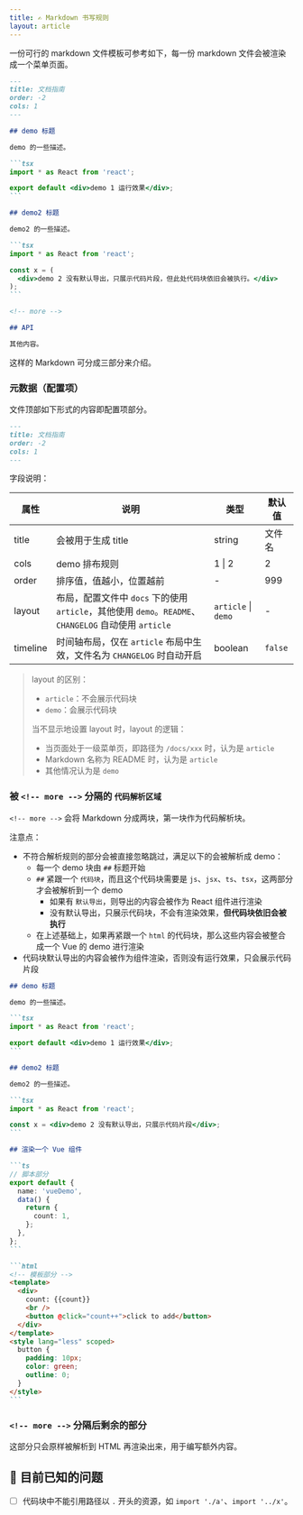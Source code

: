 ```yaml
---
title: ✍️ Markdown 书写规则
layout: article
---
```


<!-- more -->

一份可行的 markdown 文件模板可参考如下，每一份 markdown 文件会被渲染成一个菜单页面。

````md
---
title: 文档指南
order: -2
cols: 1
---

## demo 标题

demo 的一些描述。

```tsx
import * as React from 'react';

export default <div>demo 1 运行效果</div>;
```

## demo2 标题

demo2 的一些描述。

```tsx
import * as React from 'react';

const x = (
  <div>demo 2 没有默认导出，只展示代码片段，但此处代码块依旧会被执行。</div>
);
```

<!-- more -->

## API

其他内容。
````

这样的 Markdown 可分成三部分来介绍。

### 元数据（配置项）

文件顶部如下形式的内容即配置项部分。

```md
---
title: 文档指南
order: -2
cols: 1
---
```

字段说明：

| 属性     | 说明                                                                                                  | 类型                | 默认值  |
| -------- | ----------------------------------------------------------------------------------------------------- | ------------------- | ------- |
| title    | 会被用于生成 title                                                                                    | string              | 文件名  |
| cols     | demo 排布规则                                                                                         | 1 \| 2              | 2       |
| order    | 排序值，值越小，位置越前                                                                              | -                   | 999     |
| layout   | 布局，配置文件中 `docs` 下的使用 `article`，其他使用 `demo`。`README`、`CHANGELOG` 自动使用 `article` | `article` \| `demo` | -       |
| timeline | 时间轴布局，仅在 `article` 布局中生效，文件名为 `CHANGELOG` 时自动开启                                | boolean             | `false` |

> layout 的区别：
>
> - `article`：不会展示代码块
> - `demo`：会展示代码块
>
> 当不显示地设置 layout 时，layout 的逻辑：
>
> - 当页面处于一级菜单页，即路径为 `/docs/xxx` 时，认为是 `article`
> - Markdown 名称为 README 时，认为是 `article`
> - 其他情况认为是 `demo`

### 被 `<!-- more -->` 分隔的 `代码解析区域`

`<!-- more -->` 会将 Markdown 分成两块，第一块作为代码解析块。

注意点：

- 不符合解析规则的部分会被直接忽略跳过，满足以下的会被解析成 demo：
  - 每一个 demo 块由 `##` 标题开始
  - `##` 紧跟一个 `代码块`，而且这个代码块需要是 `js`、`jsx`、`ts`、`tsx`，这两部分才会被解析到一个 demo
    - 如果有 `默认导出`，则导出的内容会被作为 React 组件进行渲染
    - 没有默认导出，只展示代码块，不会有渲染效果，**但代码块依旧会被执行**
  - 在上述基础上，如果再紧跟一个 `html` 的代码块，那么这些内容会被整合成一个 Vue 的 demo 进行渲染
- 代码块默认导出的内容会被作为组件渲染，否则没有运行效果，只会展示代码片段

````md
## demo 标题

demo 的一些描述。

```tsx
import * as React from 'react';

export default <div>demo 1 运行效果</div>;
```

## demo2 标题

demo2 的一些描述。

```tsx
import * as React from 'react';

const x = <div>demo 2 没有默认导出，只展示代码片段</div>;
```

## 渲染一个 Vue 组件

```ts
// 脚本部分
export default {
  name: 'vueDemo',
  data() {
    return {
      count: 1,
    };
  },
};
```

```html
<!-- 模板部分 -->
<template>
  <div>
    count: {{count}}
    <br />
    <button @click="count++">click to add</button>
  </div>
</template>
<style lang="less" scoped>
  button {
    padding: 10px;
    color: green;
    outline: 0;
  }
</style>
```
````

### `<!-- more -->` 分隔后剩余的部分

这部分只会原样被解析到 HTML 再渲染出来，用于编写额外内容。

## 🐛 目前已知的问题

- [ ] 代码块中不能引用路径以 `.` 开头的资源，如 `import './a'`、`import '../x'`。
